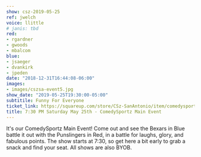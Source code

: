 ```yaml
---
show: csz-2019-05-25
ref: jwelch
voice: llittle
# janis: tbd
red:
- rgardner
- gwoods
- mbalcom
blue:
- jsaeger
- dvankirk
- jpeden
date: "2018-12-31T16:44:08-06:00"
images:
- images/cszsa-event5.jpg
show_date: "2019-05-25T19:30:00-05:00"
subtitile: Funny For Everyone
ticket_link: https://squareup.com/store/CSz-SanAntonio/item/comedysportz-saturday-may-2
title: 7:30 PM Saturday May 25th - ComedySportz Main Event
---
```


It's our ComedySportz Main Event! Come out and see the Bexars in Blue battle it out with the Punslingers in Red, in a battle for laughs, glory, and fabulous points. The show starts at 7:30, so get here a bit early to grab a snack and find your seat. All shows are also BYOB.

